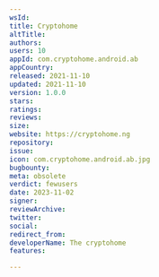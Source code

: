 ```yaml
---
wsId: 
title: Cryptohome
altTitle: 
authors: 
users: 10
appId: com.cryptohome.android.ab
appCountry: 
released: 2021-11-10
updated: 2021-11-10
version: 1.0.0
stars: 
ratings: 
reviews: 
size: 
website: https://cryptohome.ng
repository: 
issue: 
icon: com.cryptohome.android.ab.jpg
bugbounty: 
meta: obsolete
verdict: fewusers
date: 2023-11-02
signer: 
reviewArchive: 
twitter: 
social: 
redirect_from: 
developerName: The cryptohome
features: 

---
```



